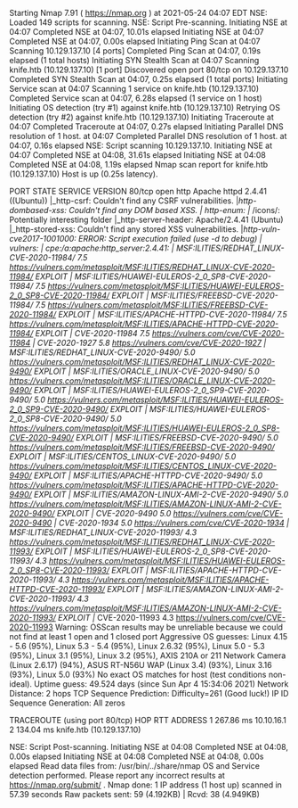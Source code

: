 Starting Nmap 7.91 ( https://nmap.org ) at 2021-05-24 04:07 EDT
NSE: Loaded 149 scripts for scanning.
NSE: Script Pre-scanning.
Initiating NSE at 04:07
Completed NSE at 04:07, 10.01s elapsed
Initiating NSE at 04:07
Completed NSE at 04:07, 0.00s elapsed
Initiating Ping Scan at 04:07
Scanning 10.129.137.10 [4 ports]
Completed Ping Scan at 04:07, 0.19s elapsed (1 total hosts)
Initiating SYN Stealth Scan at 04:07
Scanning knife.htb (10.129.137.10) [1 port]
Discovered open port 80/tcp on 10.129.137.10
Completed SYN Stealth Scan at 04:07, 0.25s elapsed (1 total ports)
Initiating Service scan at 04:07
Scanning 1 service on knife.htb (10.129.137.10)
Completed Service scan at 04:07, 6.28s elapsed (1 service on 1 host)
Initiating OS detection (try #1) against knife.htb (10.129.137.10)
Retrying OS detection (try #2) against knife.htb (10.129.137.10)
Initiating Traceroute at 04:07
Completed Traceroute at 04:07, 0.27s elapsed
Initiating Parallel DNS resolution of 1 host. at 04:07
Completed Parallel DNS resolution of 1 host. at 04:07, 0.16s elapsed
NSE: Script scanning 10.129.137.10.
Initiating NSE at 04:07
Completed NSE at 04:08, 31.61s elapsed
Initiating NSE at 04:08
Completed NSE at 04:08, 1.19s elapsed
Nmap scan report for knife.htb (10.129.137.10)
Host is up (0.25s latency).

PORT   STATE SERVICE VERSION
80/tcp open  http    Apache httpd 2.4.41 ((Ubuntu))
|_http-csrf: Couldn't find any CSRF vulnerabilities.
|_http-dombased-xss: Couldn't find any DOM based XSS.
| http-enum: 
|_  /icons/: Potentially interesting folder
|_http-server-header: Apache/2.4.41 (Ubuntu)
|_http-stored-xss: Couldn't find any stored XSS vulnerabilities.
|_http-vuln-cve2017-1001000: ERROR: Script execution failed (use -d to debug)
| vulners: 
|   cpe:/a:apache:http_server:2.4.41: 
|     	MSF:ILITIES/REDHAT_LINUX-CVE-2020-11984/	7.5	https://vulners.com/metasploit/MSF:ILITIES/REDHAT_LINUX-CVE-2020-11984/	*EXPLOIT*
|     	MSF:ILITIES/HUAWEI-EULEROS-2_0_SP8-CVE-2020-11984/	7.5	https://vulners.com/metasploit/MSF:ILITIES/HUAWEI-EULEROS-2_0_SP8-CVE-2020-11984/	*EXPLOIT*
|     	MSF:ILITIES/FREEBSD-CVE-2020-11984/	7.5	https://vulners.com/metasploit/MSF:ILITIES/FREEBSD-CVE-2020-11984/	*EXPLOIT*
|     	MSF:ILITIES/APACHE-HTTPD-CVE-2020-11984/	7.5	https://vulners.com/metasploit/MSF:ILITIES/APACHE-HTTPD-CVE-2020-11984/	*EXPLOIT*
|     	CVE-2020-11984	7.5	https://vulners.com/cve/CVE-2020-11984
|     	CVE-2020-1927	5.8	https://vulners.com/cve/CVE-2020-1927
|     	MSF:ILITIES/REDHAT_LINUX-CVE-2020-9490/	5.0	https://vulners.com/metasploit/MSF:ILITIES/REDHAT_LINUX-CVE-2020-9490/	*EXPLOIT*
|     	MSF:ILITIES/ORACLE_LINUX-CVE-2020-9490/	5.0	https://vulners.com/metasploit/MSF:ILITIES/ORACLE_LINUX-CVE-2020-9490/	*EXPLOIT*
|     	MSF:ILITIES/HUAWEI-EULEROS-2_0_SP9-CVE-2020-9490/	5.0	https://vulners.com/metasploit/MSF:ILITIES/HUAWEI-EULEROS-2_0_SP9-CVE-2020-9490/	*EXPLOIT*
|     	MSF:ILITIES/HUAWEI-EULEROS-2_0_SP8-CVE-2020-9490/	5.0	https://vulners.com/metasploit/MSF:ILITIES/HUAWEI-EULEROS-2_0_SP8-CVE-2020-9490/	*EXPLOIT*
|     	MSF:ILITIES/FREEBSD-CVE-2020-9490/	5.0	https://vulners.com/metasploit/MSF:ILITIES/FREEBSD-CVE-2020-9490/	*EXPLOIT*
|     	MSF:ILITIES/CENTOS_LINUX-CVE-2020-9490/	5.0	https://vulners.com/metasploit/MSF:ILITIES/CENTOS_LINUX-CVE-2020-9490/	*EXPLOIT*
|     	MSF:ILITIES/APACHE-HTTPD-CVE-2020-9490/	5.0	https://vulners.com/metasploit/MSF:ILITIES/APACHE-HTTPD-CVE-2020-9490/	*EXPLOIT*
|     	MSF:ILITIES/AMAZON-LINUX-AMI-2-CVE-2020-9490/	5.0	https://vulners.com/metasploit/MSF:ILITIES/AMAZON-LINUX-AMI-2-CVE-2020-9490/	*EXPLOIT*
|     	CVE-2020-9490	5.0	https://vulners.com/cve/CVE-2020-9490
|     	CVE-2020-1934	5.0	https://vulners.com/cve/CVE-2020-1934
|     	MSF:ILITIES/REDHAT_LINUX-CVE-2020-11993/	4.3	https://vulners.com/metasploit/MSF:ILITIES/REDHAT_LINUX-CVE-2020-11993/	*EXPLOIT*
|     	MSF:ILITIES/HUAWEI-EULEROS-2_0_SP8-CVE-2020-11993/	4.3	https://vulners.com/metasploit/MSF:ILITIES/HUAWEI-EULEROS-2_0_SP8-CVE-2020-11993/	*EXPLOIT*
|     	MSF:ILITIES/APACHE-HTTPD-CVE-2020-11993/	4.3	https://vulners.com/metasploit/MSF:ILITIES/APACHE-HTTPD-CVE-2020-11993/	*EXPLOIT*
|     	MSF:ILITIES/AMAZON-LINUX-AMI-2-CVE-2020-11993/	4.3	https://vulners.com/metasploit/MSF:ILITIES/AMAZON-LINUX-AMI-2-CVE-2020-11993/	*EXPLOIT*
|_    	CVE-2020-11993	4.3	https://vulners.com/cve/CVE-2020-11993
Warning: OSScan results may be unreliable because we could not find at least 1 open and 1 closed port
Aggressive OS guesses: Linux 4.15 - 5.6 (95%), Linux 5.3 - 5.4 (95%), Linux 2.6.32 (95%), Linux 5.0 - 5.3 (95%), Linux 3.1 (95%), Linux 3.2 (95%), AXIS 210A or 211 Network Camera (Linux 2.6.17) (94%), ASUS RT-N56U WAP (Linux 3.4) (93%), Linux 3.16 (93%), Linux 5.0 (93%)
No exact OS matches for host (test conditions non-ideal).
Uptime guess: 49.524 days (since Sun Apr  4 15:34:06 2021)
Network Distance: 2 hops
TCP Sequence Prediction: Difficulty=261 (Good luck!)
IP ID Sequence Generation: All zeros

TRACEROUTE (using port 80/tcp)
HOP RTT       ADDRESS
1   267.86 ms 10.10.16.1
2   134.04 ms knife.htb (10.129.137.10)

NSE: Script Post-scanning.
Initiating NSE at 04:08
Completed NSE at 04:08, 0.00s elapsed
Initiating NSE at 04:08
Completed NSE at 04:08, 0.00s elapsed
Read data files from: /usr/bin/../share/nmap
OS and Service detection performed. Please report any incorrect results at https://nmap.org/submit/ .
Nmap done: 1 IP address (1 host up) scanned in 57.39 seconds
           Raw packets sent: 59 (4.192KB) | Rcvd: 38 (4.949KB)
